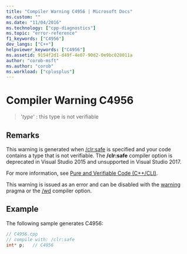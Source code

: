 ```yaml
---
title: "Compiler Warning C4956 | Microsoft Docs"
ms.custom: ""
ms.date: "11/04/2016"
ms.technology: ["cpp-diagnostics"]
ms.topic: "error-reference"
f1_keywords: ["C4956"]
dev_langs: ["C++"]
helpviewer_keywords: ["C4956"]
ms.assetid: 9154f2d1-d49f-4e07-90d2-0e9bc028011a
author: "corob-msft"
ms.author: "corob"
ms.workload: ["cplusplus"]
---
```

# Compiler Warning C4956

> '*type*' : this type is not verifiable

## Remarks

This warning is generated when [/clr:safe](../../build/reference/clr-common-language-runtime-compilation.md) is specified and your code contains a type that is not verifiable. The **/clr:safe** compiler option is deprecated in Visual Studio 2015 and unsupported in Visual Studio 2017.

For more information, see [Pure and Verifiable Code (C++/CLI)](../../dotnet/pure-and-verifiable-code-cpp-cli.md).

This warning is issued as an error and can be disabled with the [warning](../../preprocessor/warning.md) pragma or the [/wd](../../build/reference/compiler-option-warning-level.md) compiler option.

## Example

The following sample generates C4956:

```cpp
// C4956.cpp
// compile with: /clr:safe
int* p;   // C4956
```